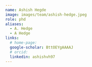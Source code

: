 ```yaml
---
name: Ashish Hegde
image: images/team/ashish-hedge.jpeg
role: phd
aliases:
  - A. Hedge
  - A Hedge
links:
  # home-page: 
  google-scholar: BttOEYgAAAAJ
  # orcid:
  linkedin: ashishvh97
---
```



